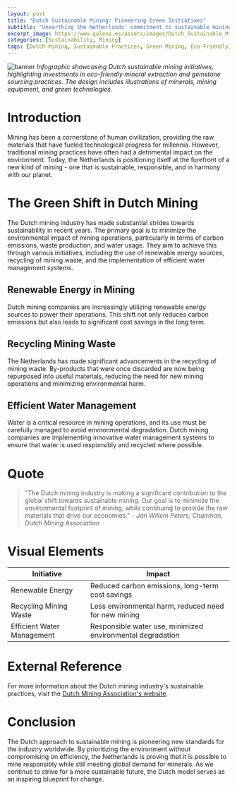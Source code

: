 ```yaml
---
layout: post
title: "Dutch Sustainable Mining: Pioneering Green Initiatives"
subtitle: "Unearthing the Netherlands' commitment to sustainable mining and its role in revolutionizing the industry"
excerpt_image: https://www.galena.es/assets/images/Dutch_Sustainable_Mining_Initiatives.png
categories: [Sustainability, Mining]
tags: [Dutch Mining, Sustainable Practices, Green Mining, Eco-Friendly]
---
```


![banner](https://www.galena.es/assets/images/Dutch_Sustainable_Mining_Initiatives.png) _Infographic showcasing Dutch sustainable mining initiatives, highlighting investments in eco-friendly mineral extraction and gemstone sourcing practices. The design includes illustrations of minerals, mining equipment, and green technologies._

# Introduction

Mining has been a cornerstone of human civilization, providing the raw materials that have fueled technological progress for millennia. However, traditional mining practices have often had a detrimental impact on the environment. Today, the Netherlands is positioning itself at the forefront of a new kind of mining - one that is sustainable, responsible, and in harmony with our planet.

# The Green Shift in Dutch Mining

The Dutch mining industry has made substantial strides towards sustainability in recent years. The primary goal is to minimize the environmental impact of mining operations, particularly in terms of carbon emissions, waste production, and water usage. They aim to achieve this through various initiatives, including the use of renewable energy sources, recycling of mining waste, and the implementation of efficient water management systems.

## Renewable Energy in Mining

Dutch mining companies are increasingly utilizing renewable energy sources to power their operations. This shift not only reduces carbon emissions but also leads to significant cost savings in the long term.

## Recycling Mining Waste

The Netherlands has made significant advancements in the recycling of mining waste. By-products that were once discarded are now being repurposed into useful materials, reducing the need for new mining operations and minimizing environmental harm.

## Efficient Water Management

Water is a critical resource in mining operations, and its use must be carefully managed to avoid environmental degradation. Dutch mining companies are implementing innovative water management systems to ensure that water is used responsibly and recycled where possible.

# Quote

> "The Dutch mining industry is making a significant contribution to the global shift towards sustainable mining. Our goal is to minimize the environmental footprint of mining, while continuing to provide the raw materials that drive our economies." - _Jan Willem Peters, Chairman, Dutch Mining Association_

# Visual Elements

| Initiative | Impact |
|------------|--------|
| Renewable Energy | Reduced carbon emissions, long-term cost savings |
| Recycling Mining Waste | Less environmental harm, reduced need for new mining |
| Efficient Water Management | Responsible water use, minimized environmental degradation |

# External Reference

For more information about the Dutch mining industry's sustainable practices, visit the [Dutch Mining Association's website](http://www.dutchminingassociation.nl/).

# Conclusion

The Dutch approach to sustainable mining is pioneering new standards for the industry worldwide. By prioritizing the environment without compromising on efficiency, the Netherlands is proving that it is possible to mine responsibly while still meeting global demand for minerals. As we continue to strive for a more sustainable future, the Dutch model serves as an inspiring blueprint for change.